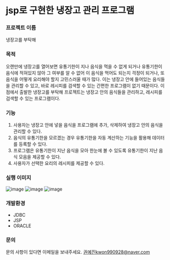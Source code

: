 # jsp로 구현한 냉장고 관리 프로그램

### 프로젝트 이름 
냉장고를 부탁해

### 목적    
오랜만에 냉장고를 열어보면 유통기한이 지나 음식을 먹을 수 없게 되거나 유통기한이 음식에 적혀있지 않아 그 여부를 알 수 없어 이 음식을 먹어도 되는지 걱정이 되거나, 또 음식을 어떻게 요리해야 할지 고민스러울 때가 많다. 이는 냉장고 안에 들어있는 음식들을 관리할 수 있고, 바로 레시피를 검색할 수 있는 간편한 프로그램이 없기 때문이다. 이점에서 출발한 냉장고를 부탁해 프로젝트는 냉장고 안의 음식들을 관리하고, 레시피를 검색할 수 있는 프로그램이다.

### 기능  
1. 사용자는 냉장고 안에 넣을 음식을 프로그램에 추가, 삭제하여 냉장고 안의 음식을 관리할 수 있다. 
2. 음식의 유통기한을 모르겠는 경우 유통기한을 자동 계산하는 기능을 활용해 데이터를 등록할 수 있다. 
3. 프로그램은 유통기한이 지난 음식을 모아 한눈에 볼 수 있도록 유통기한이 지난 음식 모음을 제공할 수 있다.
4. 사용자가 선택한 요리의 레시피를 제공할 수 있다. 
    

### 실행 이미지   

![image](https://user-images.githubusercontent.com/62542277/103279916-5fad6d00-4a12-11eb-8039-fa2bd0f13b3b.png)
![image](https://user-images.githubusercontent.com/62542277/103280033-b2872480-4a12-11eb-8ed1-fc0cfe809221.png)
![image](https://user-images.githubusercontent.com/62542277/103280196-21647d80-4a13-11eb-98b8-3f0efbf8c426.png)


   

### 개발환경  
- JDBC
- JSP
- ORACLE
 
    
### 문의  
문의 사항이 있다면 이메일을 보내주세요. 
권예진kwon990928@naver.com  

